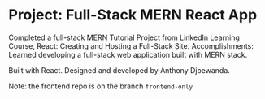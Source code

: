 # Project: Full-Stack MERN React App

Completed a full-stack MERN Tutorial Project from LinkedIn Learning Course, React: Creating and Hosting a Full-Stack Site. Accomplishments: Learned developing a full-stack web application built with MERN stack.

Built with React. Designed and developed by Anthony Djoewanda.

Note: the frontend repo is on the branch `frontend-only`
